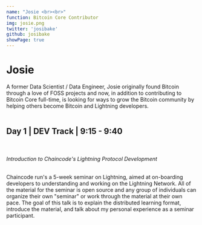 ```yaml
---
name: "Josie <br><br>"
function: Bitcoin Core Contributor
img: josie.png
twitter: 'josibake'
github: josibake
showPage: true
---
```


# Josie
 
A former Data Scientist / Data Engineer, Josie originally found Bitcoin through a love of FOSS projects and now, in addition to contributing to Bitcoin Core full-time, is looking for ways to grow the Bitcoin community by helping others become Bitcoin and Lightning developers.
<br><br>

## Day 1 | DEV Track | 9:15 - 9:40
<br>
<br><i>Introduction to Chaincode's Lightning Protocol Development</i><br><br>

Chaincode run's a 5-week seminar on Lightning, aimed at on-boarding developers to understanding and working on the Lightning Network. All of the material for the seminar is open source and any group of individuals can organize their own "seminar" or work through the material at their own pace. The goal of this talk is to explain the distributed learning format, introduce the material, and talk about my personal experience as a seminar participant.<br><br>



